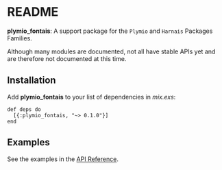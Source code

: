# README

**plymio\_fontais**: A support package for the `Plymio` and `Harnais` Packages Families. 

Although many modules are documented, not all have stable APIs yet and are therefore not documented at this time.

## Installation

Add **plymio\_fontais** to your list of dependencies in *mix.exs*:

    def deps do
      [{:plymio_fontais, "~> 0.1.0"}]
    end

## Examples

See the examples in the [API Reference](<https://hexdocs.pm/plymio_fontais/readme.html>).
